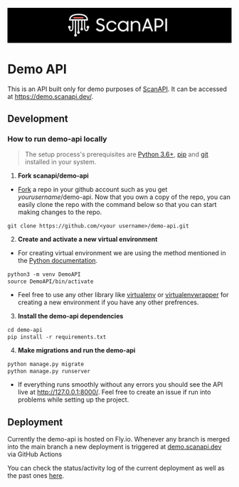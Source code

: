 ![](https://github.com/scanapi/design/raw/main/images/github-hero-dark.png)

# Demo API

This is an API built only for demo purposes of [ScanAPI](https://github.com/camilamaia/scanapi). It
can be accessed at https://demo.scanapi.dev/.


## Development

### How to run demo-api locally

> The setup process's prerequisites are [Python 3.6+](https://www.python.org/downloads/), [pip](https://pip.pypa.io/en/stable/installing/) and [git](https://git-scm.com/book/en/v2/Getting-Started-Installing-Git) installed in your system.

1. **Fork scanapi/demo-api**

* [Fork](https://docs.github.com/en/github/getting-started-with-github/quickstart/fork-a-repo) a repo in your github account such as you get *yourusername*/demo-api. Now that you own a copy of the repo, you can easily clone the repo with the command below so that you can start making changes to the repo.

```
git clone https://github.com/<your username>/demo-api.git
```

2. **Create and activate a new virtual environment**

* For creating virtual environment we are using the method mentioned in the [Python documentation](https://docs.python.org/3/tutorial/venv.html).
```
python3 -m venv DemoAPI
source DemoAPI/bin/activate
```

 * Feel free to use any other library like [virtualenv](https://virtualenv.pypa.io/en/latest/) or [virtualenvwrapper](https://virtualenvwrapper.readthedocs.io/en/latest/) for creating a new environment if you have any other prefrences.

3. **Install the demo-api dependencies**

```
cd demo-api
pip install -r requirements.txt
```

4. **Make migrations and run the demo-api**
```
python manage.py migrate
python manage.py runserver
```

* If everything runs smoothly without any errors you should see the API live at http://127.0.0.1:8000/. Feel free to create an issue if run into problems while setting up the project.

## Deployment

 Currently the demo-api is hosted on Fly.io. Whenever any branch is merged into the main branch a new deployment is triggered at [demo.scanapi.dev](https://demo.scanapi.dev/api/v1/) via GitHub Actions

 You can check the status/activity log of the current deployment as well as the past ones [here](https://github.com/scanapi/demo-api/actions/).
